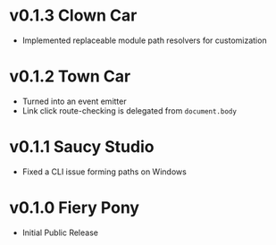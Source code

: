 # v0.1.3 Clown Car

- Implemented replaceable module path resolvers for customization

# v0.1.2 Town Car

- Turned into an event emitter
- Link click route-checking is delegated from `document.body`

# v0.1.1 Saucy Studio

- Fixed a CLI issue forming paths on Windows

# v0.1.0 Fiery Pony

- Initial Public Release

